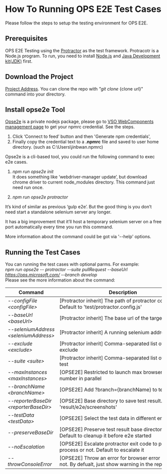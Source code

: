 # How To Running OPS E2E Test Cases

 Please follow the steps to setup the testing environment for OPS E2E.

 ## Prerequisites
 OPS E2E Testing using the [Protractor](http://www.protractortest.org/#/tutorial) as the test framework. Protracotr is a Node.js program. To run, you need to install [Node.js](https://nodejs.org/en/) and [Java Development kit(JDK)](http://www.oracle.com/technetwork/java/javase/downloads/index.html) first.

 ## Download the Project
 [Project Address](https://mseng.visualstudio.com/VSChina/VSChina%20Team/_git/OpenPublishing.E2ETesting). You can clone the repo with *"git clone* {clone url}" command into your directory.

 ## Install opse2e Tool
 [Opse2e](https://mseng.visualstudio.com/VSChina/VSChina%20Team/_git/Templating.E2ETools) is a private nodejs package, please go to [VSO WebComponents management page](https://mseng.visualstudio.com/DefaultCollection/VSChina/Templating/_packaging?feed=WebComponents&package=8316a24e-039a-496d-a3d3-125e7cdf1a8d&version=0bdaa70c-ecc7-4e3b-b68f-5a188988ce26&_a=package) to get your npmrc credential. See the steps.
 1. Click ‘Connect to feed’ button and then 'Generate npm credentials', 
 2. Finally copy the credential text to a **.npmrc** file and saved to user home directory. (such as C:\Users\jinbwan\.npmrc)

 Opse2e is a cli-based tool, you could run the following command to exec e2e cases.  
 1. *npm run opse2e init*    
 It does something like ‘webdriver-manager update’, but download chrome driver to current node_modules directory. This command just need run once.

 2. *npm run opse2e protractor*  
 
 It’s kind of similar as previous ‘gulp e2e’. But the good thing is you don’t need start a standalone selenium server any longer.  

 It has a big improvement that it’ll host a temporary selenium server on a free port automatically every time you run this command.  

 More information about the command could be got via '--help' options.  

 ## Running the Test Cases
 You can running the test cases with optional parms. For example:  
 *npm run opse2e -- protractor --suite pullRequest --baseUrl https://ops.microsoft.com/ --branch develop*  
 Please see the more information about the command:

 |Command|Description|
 |----|----|
 |*--configFile \<configFile>*|[Protractor inherit] The path of protractor config js. Default to 'test/protractor.config.js'|
 |*--baseUrl \<baseUrl>*|[Protractor inherit] The base url of the target test site|
 |*--seleniumAddress \<seleniumAddress>*|[Protractor inherit] A running selenium address to use|
 |*--exclude \<exclude>*|[Protractor inherit] Comma-separated list of files to exclude|
 |*--suite \<suite>* |[Protractor inherit] Comma-separated list of suites to test|
 |*--maxInstances \<maxInstances>*|[OPSE2E] Restricted to launch max browser instance number in parallel|
 |*--branchName \<branchName>*|[OPSE2E] Add ?branch={branchName} to test url|
 |*--reporterBaseDir \<reporterBaseDir>*|[OPSE2E] Base directory to save test result. Default to 'result/e2e/screenshots'|
 |*--testData \<testData>*|[OPSE2E] Select the test data in different environment|
 |*--preserveBaseDir*|[OPSE2E] Preserve test result base directory or not. Default to cleanup it before e2e started|
 |*--noEscalation*|[OPSE2E] Escalate protractor exit code to parent process or not. Default to escalate it|
 |*--throwConsoleError*|[OPSE2E] Throw an error for browser error logs or not. By defualt, just show warning in the reporter|  

